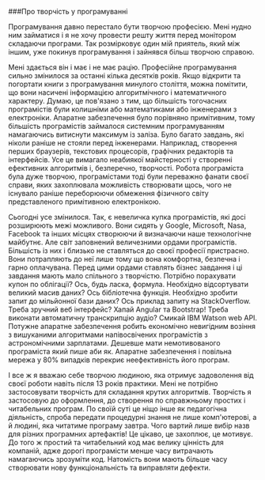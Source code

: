 ###Про творчість у програмуванні

Програмування давно перестало бути творчою професією. Мені нудно ним займатися і я не хочу провести решту життя перед монітором складаючи програми. Так розмірковує один мій приятель, який між іншим, уже покинув програмування і зайнявся більш творчою справою.

Мені здається він і має і не має рацію. Професійне програмування сильно змінилося за останні кілька десятків років. Якщо відкрити та погортати книги з програмування минулого століття, можна помітити, що вони насичені інформацією алгоритмічного і математичного характеру. Думаю, це пов'язано з тим, що більшість тогочасних програмістів були колишніми або математиками або інженерами з електроніки. Апаратне забезпечення було порівняно примітивним, тому більшість програмістів займалося системним програмуванням намагаючись витиснути максимум із заліза. Було багато завдань, які ніколи раніше не стояли перед інженерами. Наприклад, створення перших браузерів, текстових процесорів, графічних редакторів та інтерфейсів. Усе це вимагало неабиякої майстерності у створенні ефективних алгоритмів і, безперечно, творчості. Робота програміста була дуже творчою, програмістами тоді були переважно фанати своєї справи, яких захоплювала можливість створювати щось, чого не існувало раніше переборюючи обмеження фізичного світу представленого примітивною електронікою.

Сьогодні усе змінилося. Так, є невеличка купка програмістів, які досі розширюють межі можливого. Вони сидять у Google, Microsoft, Nasa, Facebook та інших місцях створюючи й визначаючи наше технологічне майбутнє. Але світ заповнений величезними ордами програмістів. Більшість із них і близько не ставляться до своєї професії пристрасно. Вони потрапляють до неї лише тому що вона комфортна, безпечна і гарно оплачувана. Перед цими ордами ставлять бізнес завдання і ці завдання мають мало спільного з творчістю. Потрібно порахувати купон по облігації? Ось, будь ласка, формула. Необхідно відсортувати великий масив даних? Ось бібліотечна функція. Необхідно зробити запит до мільйонної бази даних? Ось приклад запиту на StackOverflow. Треба зручний веб інтерфейс? Хапай Angular та Bootstrap! Треба виконати автоматичну транскрипцію аудіо? Смикай IBM Watson web API. Потужне апаратне забезпечення робить економічно невигідним возіння з вишуканими алгоритмами напівосвічених програмістів з астрономічними зарплатами. Дешевше мати немотивованого програміста який пише аби як. Апаратне забезпечення і повільна мережа у 80% випадків перекриє неефективність його програм.

І все ж я вважаю себе творчою людиною, яка отримує задоволення від своєї роботи навіть після 13 років практики. Мені не потрібно застосовувати творчість для складання крутих алгоритмів. Творчість я застосовую до оформлення, до створення по справжньому простих і читабельних програм. По своїй суті це ніщо інше як педагогічна діяльність, спроба передати процедурні знання не лише комп'ютерові, а й людині, яка читатиме програму завтра. Чого вартий лише вибір назв для різних програмних артефактів! Це цікаво, це захоплює, це мотивує. До того ж простий та читабельний код має велику цінність для компаній, адже дорогі програмісти менше часу витрачають намагаючись зрозуміти код. Натомість вони мають більше часу створювати нову функціональність та виправляти дефекти.
